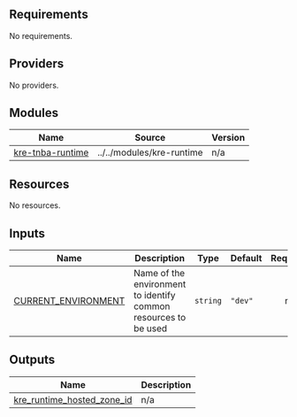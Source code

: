 ## Requirements

No requirements.

## Providers

No providers.

## Modules

| Name | Source | Version |
|------|--------|---------|
| <a name="module_kre-tnba-runtime"></a> [kre-tnba-runtime](#module\_kre-tnba-runtime) | ../../modules/kre-runtime | n/a |

## Resources

No resources.

## Inputs

| Name | Description | Type | Default | Required |
|------|-------------|------|---------|:--------:|
| <a name="input_CURRENT_ENVIRONMENT"></a> [CURRENT\_ENVIRONMENT](#input\_CURRENT\_ENVIRONMENT) | Name of the environment to identify common resources to be used | `string` | `"dev"` | no |

## Outputs

| Name | Description |
|------|-------------|
| <a name="output_kre_runtime_hosted_zone_id"></a> [kre\_runtime\_hosted\_zone\_id](#output\_kre\_runtime\_hosted\_zone\_id) | n/a |
